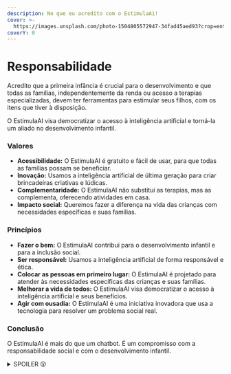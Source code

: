 ```yaml
---
description: No que eu acredito com o EstimulaAi!
cover: >-
  https://images.unsplash.com/photo-1504805572947-34fad45aed93?crop=entropy&cs=srgb&fm=jpg&ixid=M3wxOTcwMjR8MHwxfHNlYXJjaHw1fHxzb2NpYWwlMjBnb29kfGVufDB8fHx8MTcxNTI5MTQ1MHww&ixlib=rb-4.0.3&q=85
coverY: 0
---
```


# Responsabilidade

Acredito que a primeira infância é crucial para o desenvolvimento e que todas as famílias, independentemente da renda ou acesso a terapias especializadas, devem ter ferramentas para estimular seus filhos, com os itens que tiver à disposição.

O EstimulaAI visa democratizar o acesso à inteligência artificial e torná-la um aliado no desenvolvimento infantil.

### **Valores**

* **Acessibilidade:** O EstimulaAI é gratuito e fácil de usar, para que todas as famílias possam se beneficiar.
* **Inovação:** Usamos a inteligência artificial de última geração para criar brincadeiras criativas e lúdicas.
* **Complementaridade:** O EstimulaAI não substitui as terapias, mas as complementa, oferecendo atividades em casa.
* **Impacto social:** Queremos fazer a diferença na vida das crianças com necessidades específicas e suas famílias.

### **Princípios**

* **Fazer o bem:** O EstimulaAI contribui para o desenvolvimento infantil e para a inclusão social.
* **Ser responsável:** Usamos a inteligência artificial de forma responsável e ética.
* **Colocar as pessoas em primeiro lugar:** O EstimulaAI é projetado para atender às necessidades específicas das crianças e suas famílias.
* **Melhorar a vida de todos:** O EstimulaAI visa democratizar o acesso à inteligência artificial e seus benefícios.
* **Agir com ousadia:** O EstimulaAI é uma iniciativa inovadora que usa a tecnologia para resolver um problema social real.

### **Conclusão**

O EstimulaAI é mais do que um chatbot. É um compromisso com a responsabilidade social e com o desenvolvimento infantil.

<details>

<summary>SPOILER 😲</summary>

Mais uma página gerada pelo GEMINI! Incrível.\
\
Dessa vez usei o prompt com o conteúdo da página inicial, porém ao longo da criação do projeto, eu achei o site do Google falando sobre princípios sociais [aqui](https://ai.google/responsibility/social-good/).\
\
E eu entendo que o projeto se alinha em tudo com isso, principalmente nessa frase:

<mark style="background-color:blue;">**Applying AI to make a difference in the lives of those who need it most**</mark>

Isso é impactante! Espero que o EstimulaAI atinja esse objetivo.&#x20;

Ahh, o prompt:

{% code overflow="wrap" %}
```
// PROMPT
Eu tenho o seguinte projeto: {{texto da página inicial}}

Uma das minhas premissas é não se tornar um terapeuta, mas sim um complemento.Não é um substituto para terapias, pelo contrário, é um complemento. E meu alvo é tornar a IA acessivel ao publico que depende dessas terapias, como disse aqui: Anderson, aqui. Esse, sem dúvidas, é uma situação que deve ser levada em consideração. A primeira infância passa MUITO rápido e a espera pode prejudicar famílias, que levam meses ou até anos na espera por vagas em centros especializados. OU até mesmo pelo diagnóstico. Pois caso não tenha diagnóstico, mas a família perceba o atraso, ela pode começar a estimular em casa, mesmo que não tenha brinquedos lúdicos, enquanto procura atendimento especializado. E isso considero uma das maiores entregas de valor do EstimulaAI.

Entendo que isso está alinhado ao principio de Social Good do Google tbm, no link ai.google/responsability/social-good

Crie uma página do meu site chamada Responsabilidade e informe tudo isso que falei de forma estruturada. Acesse o site do Google para ajudar nessa construção.
```
{% endcode %}

</details>
